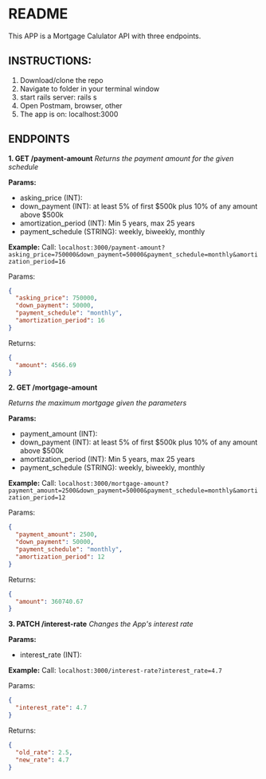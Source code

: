 # README

This APP is a Mortgage Calulator API with three endpoints.

## INSTRUCTIONS:
  1. Download/clone the repo
  2. Navigate to folder in your terminal window
  3. start rails server: rails s
  4. Open Postmam, browser, other
  5. The app is on: localhost:3000

## ENDPOINTS
**1. GET /payment-amount**
_Returns the payment amount for the given schedule_
  
**Params:**
  - asking_price (INT):
  - down_payment (INT): at least 5% of first $500k plus 10% of any amount above $500k 
  - amortization_period (INT): Min 5 years, max 25 years
  - payment_schedule (STRING): weekly, biweekly, monthly

**Example:**
Call: `localhost:3000/payment-amount?asking_price=750000&down_payment=50000&payment_schedule=monthly&amortization_period=16`

Params:
```JSON 
{
  "asking_price": 750000,
  "down_payment": 50000,
  "payment_schedule": "monthly",
  "amortization_period": 16
}
```
Returns:
```JSON
{
  "amount": 4566.69
}
```

**2. GET /mortgage-amount**

_Returns the maximum mortgage given the parameters_

**Params:**
- payment_amount (INT):
- down_payment (INT): at least 5% of first $500k plus 10% of any amount above $500k
- amortization_period (INT): Min 5 years, max 25 years
- payment_schedule (STRING): weekly, biweekly, monthly


**Example:**
    Call: `localhost:3000/mortgage-amount?payment_amount=2500&down_payment=50000&payment_schedule=monthly&amortization_period=12`
    
Params:
```JSON
{
  "payment_amount": 2500,
  "down_payment": 50000,
  "payment_schedule": "monthly",
  "amortization_period": 12
}
```
 Returns:
```JSON
{
  "amount": 360740.67
}
```

**3. PATCH /interest-rate**
_Changes the App's interest rate_

**Params:**
- interest_rate (INT):

**Example:**
Call: `localhost:3000/interest-rate?interest_rate=4.7`

Params:
```JSON
{
  "interest_rate": 4.7
}
```
Returns:
```JSON
{
  "old_rate": 2.5,
  "new_rate": 4.7
}
```

